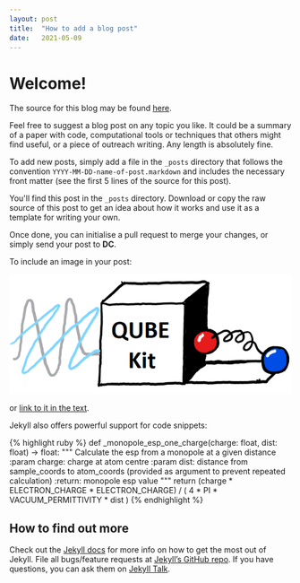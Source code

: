 ```yaml
---
layout: post
title:  "How to add a blog post"
date:   2021-05-09
---
```


# Welcome!

The source for this blog may be found [here][blog-source].

Feel free to suggest a blog post on any topic you like. It could be a summary of a paper with code, computational tools or techniques that others might find useful, or a piece of outreach writing. Any length is absolutely fine.

To add new posts, simply add a file in the `_posts` directory that follows the convention `YYYY-MM-DD-name-of-post.markdown` and includes the necessary front matter (see the first 5 lines of the source for this post).

You'll find this post in the `_posts` directory. Download or copy the raw source of this post to get an idea about how it works and use it as a template for writing your own.

Once done, you can initialise a pull request to merge your changes, or simply send your post to **DC**.

To include an image in your post:

![QUBEKit logo](/assets/QuBeKit.png)

or [link to it in the text](/assets/QuBeKit.png).

Jekyll also offers powerful support for code snippets:

{% highlight ruby %}
def _monopole_esp_one_charge(charge: float, dist: float) -> float:
    """
    Calculate the esp from a monopole at a given distance
    :param charge: charge at atom centre
    :param dist: distance from sample_coords to atom_coords
        (provided as argument to prevent repeated calculation)
    :return: monopole esp value
    """
    return (charge * ELECTRON_CHARGE * ELECTRON_CHARGE) / (
        4 * PI * VACUUM_PERMITTIVITY * dist
    )
{% endhighlight %}

## How to find out more

Check out the [Jekyll docs][jekyll-docs] for more info on how to get the most out of Jekyll. File all bugs/feature requests at [Jekyll’s GitHub repo][jekyll-gh]. If you have questions, you can ask them on [Jekyll Talk][jekyll-talk].

[blog-source]: https://github.com/cole-group/cole-group.github.io
[jekyll-docs]: https://jekyllrb.com/docs/home
[jekyll-gh]:   https://github.com/jekyll/jekyll
[jekyll-talk]: https://talk.jekyllrb.com/
